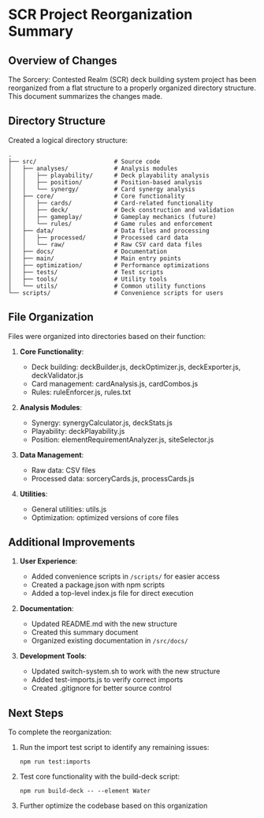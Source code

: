 # SCR Project Reorganization Summary

## Overview of Changes

The Sorcery: Contested Realm (SCR) deck building system project has been reorganized from a flat structure to a properly organized directory structure. This document summarizes the changes made.

## Directory Structure

Created a logical directory structure:
```
.
├── src/                      # Source code
│   ├── analyses/             # Analysis modules
│   │   ├── playability/      # Deck playability analysis
│   │   ├── position/         # Position-based analysis 
│   │   └── synergy/          # Card synergy analysis
│   ├── core/                 # Core functionality
│   │   ├── cards/            # Card-related functionality
│   │   ├── deck/             # Deck construction and validation
│   │   ├── gameplay/         # Gameplay mechanics (future)
│   │   └── rules/            # Game rules and enforcement
│   ├── data/                 # Data files and processing
│   │   ├── processed/        # Processed card data
│   │   └── raw/              # Raw CSV card data files
│   ├── docs/                 # Documentation
│   ├── main/                 # Main entry points
│   ├── optimization/         # Performance optimizations
│   ├── tests/                # Test scripts
│   ├── tools/                # Utility tools
│   └── utils/                # Common utility functions
└── scripts/                  # Convenience scripts for users
```

## File Organization

Files were organized into directories based on their function:

1. **Core Functionality**:
   - Deck building: deckBuilder.js, deckOptimizer.js, deckExporter.js, deckValidator.js
   - Card management: cardAnalysis.js, cardCombos.js
   - Rules: ruleEnforcer.js, rules.txt

2. **Analysis Modules**:
   - Synergy: synergyCalculator.js, deckStats.js
   - Playability: deckPlayability.js
   - Position: elementRequirementAnalyzer.js, siteSelector.js

3. **Data Management**:
   - Raw data: CSV files
   - Processed data: sorceryCards.js, processCards.js

4. **Utilities**:
   - General utilities: utils.js
   - Optimization: optimized versions of core files

## Additional Improvements

1. **User Experience**:
   - Added convenience scripts in `/scripts/` for easier access
   - Created a package.json with npm scripts
   - Added a top-level index.js file for direct execution

2. **Documentation**:
   - Updated README.md with the new structure
   - Created this summary document
   - Organized existing documentation in `/src/docs/`

3. **Development Tools**:
   - Updated switch-system.sh to work with the new structure
   - Added test-imports.js to verify correct imports
   - Created .gitignore for better source control

## Next Steps

To complete the reorganization:

1. Run the import test script to identify any remaining issues:
   ```
   npm run test:imports
   ```

2. Test core functionality with the build-deck script:
   ```
   npm run build-deck -- --element Water
   ```

3. Further optimize the codebase based on this organization
